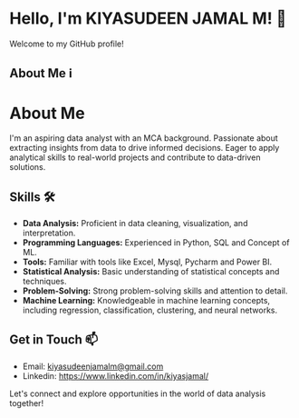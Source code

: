 # Hello, I'm KIYASUDEEN JAMAL M! 👋

Welcome to my GitHub profile!

## About Me ℹ️

# About Me

I'm an aspiring data analyst with an MCA background. Passionate about extracting insights from data to drive informed decisions. Eager to apply analytical skills to real-world projects and contribute to data-driven solutions.


## Skills 🛠️

- **Data Analysis:** Proficient in data cleaning, visualization, and interpretation.
- **Programming Languages:** Experienced in Python, SQL and Concept of ML.
- **Tools:** Familiar with tools like Excel, Mysql, Pycharm and Power BI.
- **Statistical Analysis:** Basic understanding of statistical concepts and techniques.
- **Problem-Solving:** Strong problem-solving skills and attention to detail.
- **Machine Learning:** Knowledgeable in machine learning concepts, including regression, classification, clustering, and neural networks. 



## Get in Touch 📫

- Email: kiyasudeenjamalm@gmail.com
- Linkedin: https://www.linkedin.com/in/kiyasjamal/

Let's connect and explore opportunities in the world of data analysis together!
